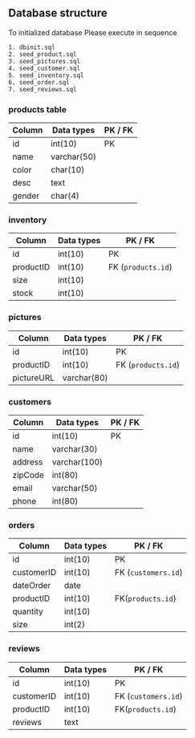 ## Database structure

To initialized database
Please execute in sequence
```
1. dbinit.sql
2. seed_product.sql
3. seed_pictures.sql
4. seed_customer.sql
5. seed_inventory.sql
6. seed_order.sql
7. seed_reviews.sql
```

### products table
| Column | Data types | PK / FK |
| ------ | ---------- | ------- |
| id | int(10) | PK |
| name | varchar(50) | |
| color | char(10) | |
| desc | text | |
| gender | char(4) | |

### inventory
| Column | Data types | PK / FK |
| ------ | ---------- | ------- |
| id | int(10) | PK |
| productID | int(10) | FK (`products.id`) |
| size | int(10) | |
| stock | int(10) | |

### pictures
| Column | Data types | PK / FK |
| ------ | ---------- | ------- |
| id | int(10) | PK |
| productID | int(10) | FK (`products.id`) |
| pictureURL | varchar(80) | |

### customers
| Column | Data types | PK / FK |
| ------ | ---------- | ------- |
| id | int(10) | PK |
| name | varchar(30) | |
| address | varchar(100) | |
| zipCode | int(80) | |
| email | varchar(50) | |
| phone | int(80) | |

### orders
| Column | Data types | PK / FK |
| ------ | ---------- | ------- |
| id | int(10) | PK |
| customerID | int(10) | FK (`customers.id`) |
| dateOrder | date | |
| productID | int(10) | FK(`products.id`) |
| quantity | int(10) | |
| size | int(2) | |

### reviews
| Column | Data types | PK / FK |
| ------ | ---------- | ------- |
| id | int(10) | PK |
| customerID | int(10) | FK (`customers.id`) |
| productID | int(10) | FK(`products.id`) |
| reviews | text | |
